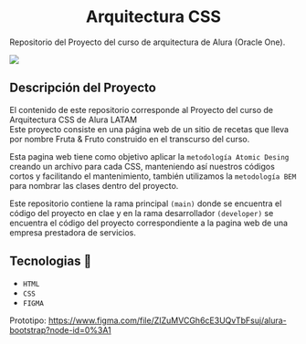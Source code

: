 <h1 align="center"> Arquitectura CSS </h1>

Repositorio del Proyecto del curso de arquitectura de Alura (Oracle One).


 <p align="left">
   <img src="https://img.shields.io/badge/Status-En%20desarrollo-yellowgreen">
</p>

## Descripción del Proyecto

El contenido de este repositorio corresponde al Proyecto del curso de Arquitectura CSS de Alura LATAM <br>
Este proyecto consiste en una página web de un sitio de recetas que lleva por nombre Fruta & Fruto construido en el transcurso del curso.

Esta  pagina web tiene como objetivo aplicar la `metodología Atomic Desing` creando un archivo para cada CSS, manteniendo así nuestros códigos cortos y facilitando el mantenimiento, también utilizamos la `metodología BEM` para nombrar las clases dentro del proyecto.
 
Este repositorio  contiene la rama principal `(main)` donde se encuentra el código del proyecto en clae y en la rama desarrollador `(developer)` se encuentra el código del proyecto correspondiente a la pagina web de una empresa prestadora de servicios. 

## Tecnologias 🚀
- `HTML`
- `CSS`
- `FIGMA`

Prototipo: https://www.figma.com/file/ZIZuMVCGh6cE3UQvTbFsuj/alura-bootstrap?node-id=0%3A1
